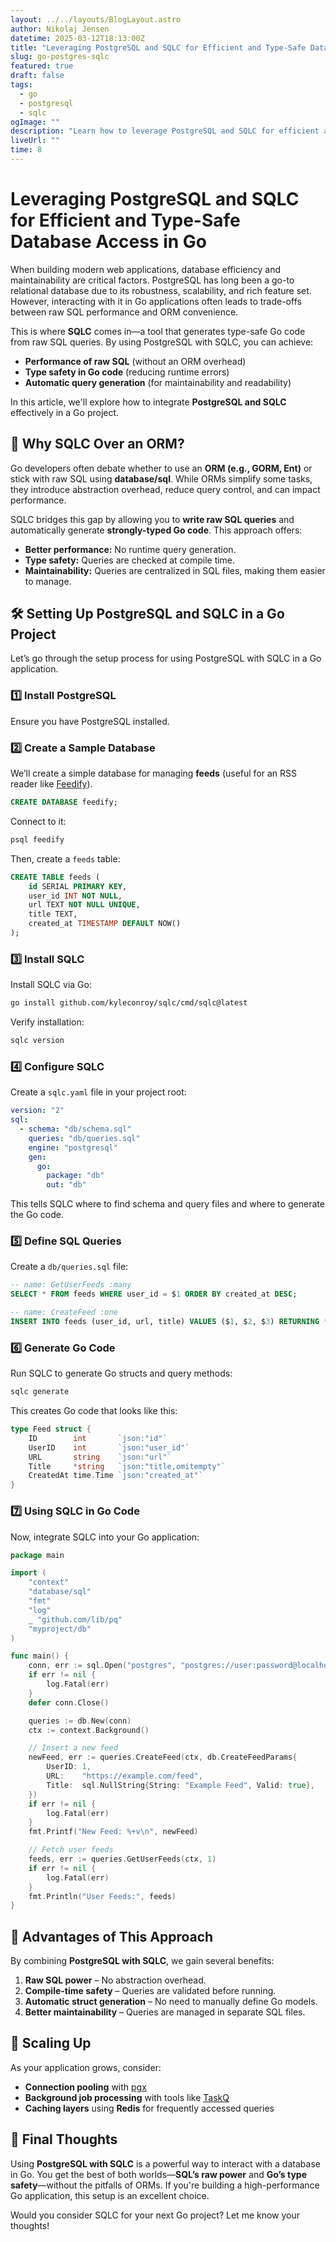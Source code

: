 ```yaml
---
layout: ../../layouts/BlogLayout.astro
author: Nikolaj Jensen
datetime: 2025-03-12T18:13:00Z
title: "Leveraging PostgreSQL and SQLC for Efficient and Type-Safe Database Access in Go"
slug: go-postgres-sqlc
featured: true
draft: false
tags:
  - go
  - postgresql
  - sqlc
ogImage: ""
description: "Learn how to leverage PostgreSQL and SQLC for efficient and type-safe database access in Go."
liveUrl: ""
time: 8
---
```


# Leveraging PostgreSQL and SQLC for Efficient and Type-Safe Database Access in Go

When building modern web applications, database efficiency and maintainability are critical factors. PostgreSQL has long been a go-to relational database due to its robustness, scalability, and rich feature set. However, interacting with it in Go applications often leads to trade-offs between raw SQL performance and ORM convenience.

This is where **SQLC** comes in—a tool that generates type-safe Go code from raw SQL queries. By using PostgreSQL with SQLC, you can achieve:
- **Performance of raw SQL** (without an ORM overhead)
- **Type safety in Go code** (reducing runtime errors)
- **Automatic query generation** (for maintainability and readability)

In this article, we'll explore how to integrate **PostgreSQL and SQLC** effectively in a Go project.

## 📌 Why SQLC Over an ORM?
Go developers often debate whether to use an **ORM (e.g., GORM, Ent)** or stick with raw SQL using **database/sql**. While ORMs simplify some tasks, they introduce abstraction overhead, reduce query control, and can impact performance.

SQLC bridges this gap by allowing you to **write raw SQL queries** and automatically generate **strongly-typed Go code**. This approach offers:
- **Better performance:** No runtime query generation.
- **Type safety:** Queries are checked at compile time.
- **Maintainability:** Queries are centralized in SQL files, making them easier to manage.

## 🛠 Setting Up PostgreSQL and SQLC in a Go Project
Let’s go through the setup process for using PostgreSQL with SQLC in a Go application.

### **1️⃣ Install PostgreSQL**
Ensure you have PostgreSQL installed.

### **2️⃣ Create a Sample Database**
We’ll create a simple database for managing **feeds** (useful for an RSS reader like [Feedify](https://feedify.app)).
```sql
CREATE DATABASE feedify;
```

Connect to it:
```sh
psql feedify
```

Then, create a `feeds` table:
```sql
CREATE TABLE feeds (
    id SERIAL PRIMARY KEY,
    user_id INT NOT NULL,
    url TEXT NOT NULL UNIQUE,
    title TEXT,
    created_at TIMESTAMP DEFAULT NOW()
);
```

### **3️⃣ Install SQLC**
Install SQLC via Go:
```sh
go install github.com/kyleconroy/sqlc/cmd/sqlc@latest
```
Verify installation:
```sh
sqlc version
```

### **4️⃣ Configure SQLC**
Create a `sqlc.yaml` file in your project root:
```yaml
version: "2"
sql:
  - schema: "db/schema.sql"
    queries: "db/queries.sql"
    engine: "postgresql"
    gen:
      go:
        package: "db"
        out: "db"
```
This tells SQLC where to find schema and query files and where to generate the Go code.

### **5️⃣ Define SQL Queries**
Create a `db/queries.sql` file:
```sql
-- name: GetUserFeeds :many
SELECT * FROM feeds WHERE user_id = $1 ORDER BY created_at DESC;

-- name: CreateFeed :one
INSERT INTO feeds (user_id, url, title) VALUES ($1, $2, $3) RETURNING *;
```

### **6️⃣ Generate Go Code**
Run SQLC to generate Go structs and query methods:
```sh
sqlc generate
```
This creates Go code that looks like this:
```go
type Feed struct {
    ID        int       `json:"id"`
    UserID    int       `json:"user_id"`
    URL       string    `json:"url"`
    Title     *string   `json:"title,omitempty"`
    CreatedAt time.Time `json:"created_at"`
}
```

### **7️⃣ Using SQLC in Go Code**
Now, integrate SQLC into your Go application:
```go
package main

import (
    "context"
    "database/sql"
    "fmt"
    "log"
    _ "github.com/lib/pq"
    "myproject/db"
)

func main() {
    conn, err := sql.Open("postgres", "postgres://user:password@localhost:5432/feedify?sslmode=disable")
    if err != nil {
        log.Fatal(err)
    }
    defer conn.Close()

    queries := db.New(conn)
    ctx := context.Background()

    // Insert a new feed
    newFeed, err := queries.CreateFeed(ctx, db.CreateFeedParams{
        UserID: 1,
        URL:    "https://example.com/feed",
        Title:  sql.NullString{String: "Example Feed", Valid: true},
    })
    if err != nil {
        log.Fatal(err)
    }
    fmt.Printf("New Feed: %+v\n", newFeed)

    // Fetch user feeds
    feeds, err := queries.GetUserFeeds(ctx, 1)
    if err != nil {
        log.Fatal(err)
    }
    fmt.Println("User Feeds:", feeds)
}
```

## 🌟 Advantages of This Approach
By combining **PostgreSQL with SQLC**, we gain several benefits:
1. **Raw SQL power** – No abstraction overhead.
2. **Compile-time safety** – Queries are validated before running.
3. **Automatic struct generation** – No need to manually define Go models.
4. **Better maintainability** – Queries are managed in separate SQL files.

## 🚀 Scaling Up
As your application grows, consider:
- **Connection pooling** with [pgx](https://github.com/jackc/pgx)
- **Background job processing** with tools like [TaskQ](https://github.com/vmihailenco/taskq)
- **Caching layers** using **Redis** for frequently accessed queries

## 🎯 Final Thoughts
Using **PostgreSQL with SQLC** is a powerful way to interact with a database in Go. You get the best of both worlds—**SQL’s raw power** and **Go’s type safety**—without the pitfalls of ORMs. If you're building a high-performance Go application, this setup is an excellent choice.

Would you consider SQLC for your next Go project? Let me know your thoughts!

